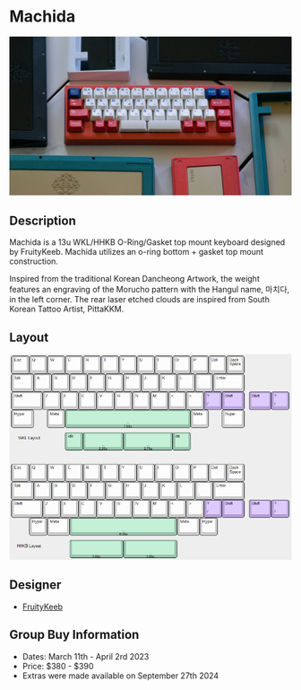 # Machida

![](./Images/machida_cover.jpeg)

## Description
Machida is a 13u WKL/HHKB O-Ring/Gasket top mount keyboard designed by FruityKeeb. Machida utilizes an o-ring bottom + gasket top mount construction.

Inspired from the traditional Korean Dancheong Artwork, the weight features an engraving of the Morucho pattern with the Hangul name, 마치다, in the left corner. The rear laser etched clouds are inspired from South Korean Tattoo Artist, PittaKKM.

## Layout
![](./Images/machida_layout.png)

## Designer
- [FruityKeeb](https://fruitykeeb.xyz/)

## Group Buy Information
- Dates: March 11th - April 2rd 2023
- Price: $380 - $390
- Extras were made available on September 27th 2024
